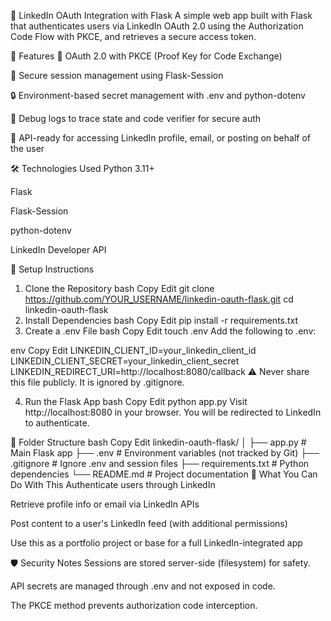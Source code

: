 🔐 LinkedIn OAuth Integration with Flask
A simple web app built with Flask that authenticates users via LinkedIn OAuth 2.0 using the Authorization Code Flow with PKCE, and retrieves a secure access token.

🚀 Features
🔐 OAuth 2.0 with PKCE (Proof Key for Code Exchange)

🧠 Secure session management using Flask-Session

🔒 Environment-based secret management with .env and python-dotenv

🧪 Debug logs to trace state and code verifier for secure auth

📡 API-ready for accessing LinkedIn profile, email, or posting on behalf of the user

🛠 Technologies Used
Python 3.11+

Flask

Flask-Session

python-dotenv

LinkedIn Developer API

🧰 Setup Instructions
1. Clone the Repository
bash
Copy
Edit
git clone https://github.com/YOUR_USERNAME/linkedin-oauth-flask.git
cd linkedin-oauth-flask
2. Install Dependencies
bash
Copy
Edit
pip install -r requirements.txt
3. Create a .env File
bash
Copy
Edit
touch .env
Add the following to .env:

env
Copy
Edit
LINKEDIN_CLIENT_ID=your_linkedin_client_id
LINKEDIN_CLIENT_SECRET=your_linkedin_client_secret
LINKEDIN_REDIRECT_URI=http://localhost:8080/callback
⚠️ Never share this file publicly. It is ignored by .gitignore.

4. Run the Flask App
bash
Copy
Edit
python app.py
Visit http://localhost:8080 in your browser. You will be redirected to LinkedIn to authenticate.

📂 Folder Structure
bash
Copy
Edit
linkedin-oauth-flask/
│
├── app.py                  # Main Flask app
├── .env                   # Environment variables (not tracked by Git)
├── .gitignore             # Ignore .env and session files
├── requirements.txt       # Python dependencies
└── README.md              # Project documentation
💬 What You Can Do With This
Authenticate users through LinkedIn

Retrieve profile info or email via LinkedIn APIs

Post content to a user's LinkedIn feed (with additional permissions)

Use this as a portfolio project or base for a full LinkedIn-integrated app

🛡 Security Notes
Sessions are stored server-side (filesystem) for safety.

API secrets are managed through .env and not exposed in code.

The PKCE method prevents authorization code interception.
